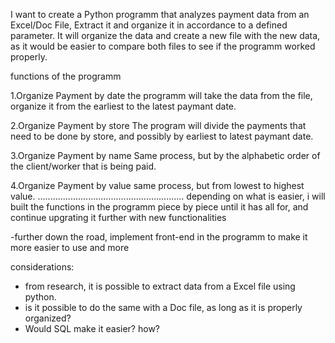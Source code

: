 I want to create a Python programm that analyzes payment data from an Excel/Doc File, Extract it and organize it in accordance to a defined parameter.
It will organize the data and create a new file with the new data, as it would be easier to compare both files to see if the programm worked properly.

functions of the programm 

1.Organize Payment by date 
the programm will take the data from the file, organize it from the earliest to the latest paymant date.

2.Organize Payment by store
The program will divide the payments that need to be done by store, and possibly by earliest to latest paymant date.

3.Organize Payment by name
Same process, but by the alphabetic order of the client/worker that is being paid.

4.Organize Payment by value
same process, but from lowest to highest value.
..........................................................
depending on what is easier, i will built the functions in the programm piece by piece until it has all for, and continue upgrating it further with new functionalities

-further down the road, implement front-end in the programm to make it more easier to use and more 

considerations:
- from research, it is possible to extract data from a Excel file using python.
- is it possible to do the same with a Doc file, as long as it is properly organized?
- Would SQL make it easier? how?

